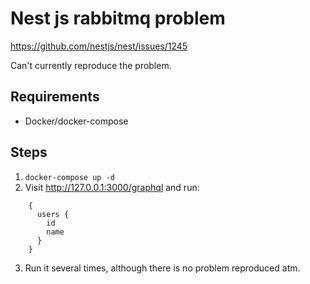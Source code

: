 # Nest js rabbitmq problem

https://github.com/nestjs/nest/issues/1245

Can't currently reproduce the problem.

## Requirements
* Docker/docker-compose

## Steps

1. `docker-compose up -d`
2. Visit http://127.0.0.1:3000/graphql and run:

```
    {
      users {
        id
        name
      }
    }
```
3. Run it several times, although there is no problem reproduced atm.